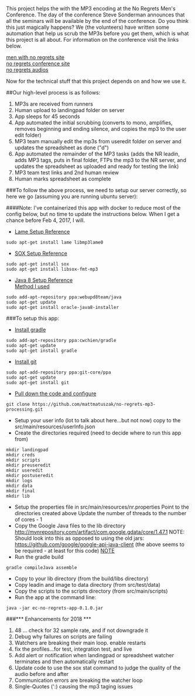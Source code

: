 This project helps the with the MP3 encoding at the No Regrets Men's Conference.  The day of the conference Steve Sonderman announces that all the seminars will be available by the end of the conference.  Do you think this just magically happens?  We (the volunteers) have written some automation that help us scrub the MP3s before you get them, which is what this project is all about.  For information on the conference visit the links below.

[men with no regrets site](http://www.menwithnoregrets.org)<br />
[no regrets conference site](http://www.noregretsconference.org)<br />
[no regrets audios](http://www.noregretsconference.org/audio)<br />

Now for the technical stuff that this project depends on and how we use it.

##Our high-level process is as follows:

1. MP3s are received from runners
2. Human upload to landingpad folder on server
3. App sleeps for 45 seconds
4. App automated the initial scrubbing (converts to mono, amplifies, removes beginning and ending silence, and copies the mp3 to the user edit folder)
5. MP3 team manually edit the mp3s from useredit folder on server and updates the spreadsheet as done ("d")
6. App automated the remainder of the MP3 tasks (adds the NR leadin, adds MP3 tags, puts in final folder, FTPs the mp3 to the NR server, and updates the spreadsheet as uploaded and ready for testing the link)
7. MP3 team test links and 2nd human review
8. Human marks spreadsheet as complete

###To follow the above process, we need to setup our server correctly, so here we go (assuming you are running ubuntu server):

####Note: I've containerized this app with docker to reduce most of the config below, but no time to update the instructions below.  When I get a chance before Feb 4, 2017, I will.

- [Lame Setup Reference](http://wiki.audacityteam.org/wiki/Lame_Installation)<br />
```
sudo apt-get install lame libmp3lame0
```
- [SOX Setup Reference](http://superuser.com/questions/421153/how-to-add-a-mp3-handler-to-sox/421168)<br />
```
sudo apt-get install sox
sudo apt-get install libsox-fmt-mp3
```
- [Java 8 Setup Reference](https://help.ubuntu.com/community/Java#Oracle_Java_8)<br />
   [Method I used](http://www.webupd8.org/2012/09/install-oracle-java-8-in-ubuntu-via-ppa.html)<br />
```
sudo add-apt-repository ppa:webupd8team/java
sudo apt-get update
sudo apt-get install oracle-java8-installer
```

###To setup this app:

- [Install gradle](http://askubuntu.com/questions/328178/gradle-in-ubuntu)<br />
```
sudo add-apt-repository ppa:cwchien/gradle
sudo apt-get update
sudo apt-get install gradle
```
- [Install git](http://askubuntu.com/questions/568591/how-do-i-install-the-latest-version-of-git-with-apt/568596)<br />
```
sudo apt-add-repository ppa:git-core/ppa
sudo apt-get update
sudo apt-get install git
```
- [Pull down the code and configure](https://git-scm.com/book/en/v2/Git-Basics-Getting-a-Git-Repository)
```
git clone https://github.com/mattmatuszak/no-regrets-mp3-processing.git
```
- Setup your user info (lot to talk about here...but not now)
   copy to the src/main/resources/userInfo.json
- Create the directories required (need to decide where to run this app from)<br />
```
mkdir landingpad
mkdir creds
mkdir scripts
mkdir preuseredit
mkdir useredit
mkdir postuseredit
mkdir logs
mkdir data
mkdir final
mkdir lib
```
- Setup the properties file in src/main/resources/nr.properties
   Point to the directories created above
   Update the number of threads to the number of cores - 1 
- Copy the Google Java files to the lib directory
   http://mvnrepository.com/artifact/com.google.gdata/core/1.47.1
   NOTE: Should look into this as opposed to using the old jars: https://github.com/google/google-api-java-client (the above seems to be required - at least for this code)
   [NOTE](https://developers.google.com/google-apps/spreadsheets)
- Run the gradle build<br />
```
gradle compileJava assemble
```
- Copy to your lib directory (from the build/libs directory)
- Copy leadin and image to data directory (from src/test/data)
- Copy the scripts to the scripts directory (from src/main/scripts)
- Run the app at the command line:<br />
```
java -jar ec-no-regrets-app-0.1.0.jar
```


###*** Enhancements for 2018 ***
1. 48 ... check for 32 sample rate, and if not downgrade it
2. Debug why failures on scripts are failing
3. Watchers are breaking their main loop.  enable restarts
4. fix the profiles...for test, integration test, and live
5. Add alert or notification when landingpad or spreadsheet watcher terminates and then automatically restart
6. Update code to use the sox stat command to judge the quality of the audio before and after
8. Communication errors are breaking the watcher loop
9. Single-Quotes (':) causing the mp3 taging issues

